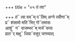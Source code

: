 +++
title = "०५ तं त्वा"

+++
तं᳓ त्वा वय᳓म् प᳓तिम् अग्ने रयीणा᳓म्  
प्र᳓ शंसामो मति᳓भिर् गो᳓तमासः  
आशुं᳓ न᳓ वाजम्भर᳓म् मर्ज᳓यन्तः  
प्रात᳓र् मक्षू᳓ धिया᳓वसुर् जगम्यात्